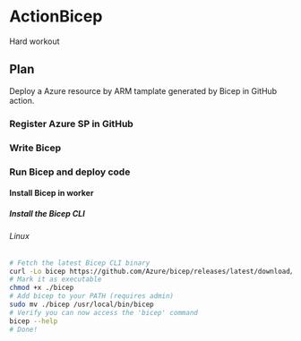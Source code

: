 # ActionBicep
Hard workout

## Plan
Deploy a Azure resource by ARM tamplate generated by Bicep in GitHub action.

### Register Azure SP in GitHub

### Write Bicep

### Run Bicep and deploy code
#### Install Bicep in worker
##### Install the Bicep CLI

###### Linux
```sh
# Fetch the latest Bicep CLI binary
curl -Lo bicep https://github.com/Azure/bicep/releases/latest/download/bicep-linux-x64
# Mark it as executable
chmod +x ./bicep
# Add bicep to your PATH (requires admin)
sudo mv ./bicep /usr/local/bin/bicep
# Verify you can now access the 'bicep' command
bicep --help
# Done!

```

